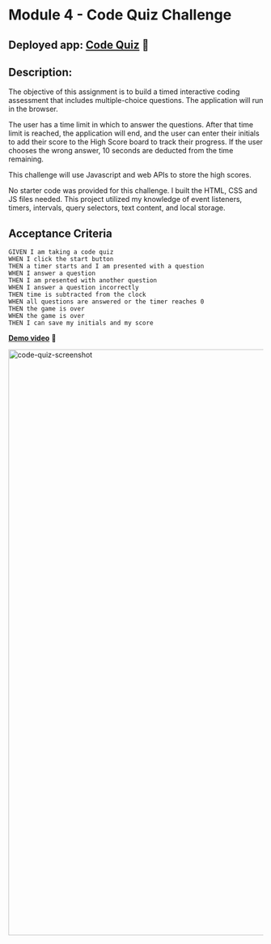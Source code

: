 # Module 4 - Code Quiz Challenge
## Deployed app: [**Code Quiz**](https://) 🔗
## Description:
The objective of this assignment is to build a timed interactive coding assessment that includes multiple-choice questions. The application will run in the browser. 

The user has a time limit in which to answer the questions. After that time limit is reached, the application will end, and the user can enter their initials to add their score to the High Score board to track their progress. If the user chooses the wrong answer, 10 seconds are deducted from the time remaining.

This challenge will use Javascript and web APIs to store the high scores. 

No starter code was provided for this challenge. I built the HTML, CSS and JS files needed. This project utilized my knowledge of event listeners, timers, intervals, query selectors, text content, and local storage.


## Acceptance Criteria

```
GIVEN I am taking a code quiz
WHEN I click the start button
THEN a timer starts and I am presented with a question
WHEN I answer a question
THEN I am presented with another question
WHEN I answer a question incorrectly
THEN time is subtracted from the clock
WHEN all questions are answered or the timer reaches 0
THEN the game is over
WHEN the game is over
THEN I can save my initials and my score
```
[**Demo video**](https://drive.google.com/file/d/1STsGsHnBL2OPA4VZAjbIxh9BRSYydhlB/view) 🔗

<img width="1156" alt="code-quiz-screenshot" src="https://user-images.githubusercontent.com/42161933/178838565-8d483c34-f9ec-4f9e-a99e-ea131dc6acb7.png">

